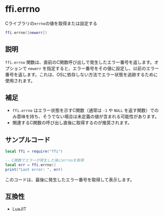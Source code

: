 # ffi.errno

Cライブラリの`errno`の値を取得または設定する

```lua
ffi.errno([newerr])
```

## 説明

`ffi.errno` 関数は、直前のC関数呼び出しで発生したエラー番号を返します。オプションで `newerr` を指定すると、エラー番号をその値に設定し、以前のエラー番号を返します。これは、OSに依存しない方法でエラー状態を追跡するために使用されます。

## 補足

- `ffi.errno` はエラー状態を示すC関数（通常は `-1` や `NULL` を返す関数）でのみ意味を持ち、そうでない場合は未定義の値が含まれる可能性があります。
- 関連するC関数の呼び出し直後に取得するのが推奨されます。

## サンプルコード

```lua
local ffi = require("ffi")

-- C関数でエラーが発生した後にerrnoを取得
local err = ffi.errno()
print("Last error: ", err)
```

このコードは、最後に発生したエラー番号を取得して表示します。

## 互換性

- LuaJIT